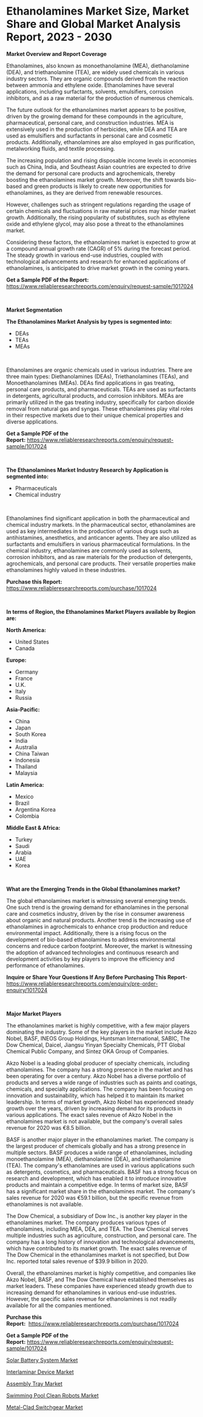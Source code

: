 <p><h1>Ethanolamines Market Size, Market Share and Global Market Analysis Report, 2023 - 2030</h1></p><p><strong>Market Overview and Report Coverage</strong></p>
<p><p>Ethanolamines, also known as monoethanolamine (MEA), diethanolamine (DEA), and triethanolamine (TEA), are widely used chemicals in various industry sectors. They are organic compounds derived from the reaction between ammonia and ethylene oxide. Ethanolamines have several applications, including surfactants, solvents, emulsifiers, corrosion inhibitors, and as a raw material for the production of numerous chemicals.</p><p>The future outlook for the ethanolamines market appears to be positive, driven by the growing demand for these compounds in the agriculture, pharmaceutical, personal care, and construction industries. MEA is extensively used in the production of herbicides, while DEA and TEA are used as emulsifiers and surfactants in personal care and cosmetic products. Additionally, ethanolamines are also employed in gas purification, metalworking fluids, and textile processing.</p><p>The increasing population and rising disposable income levels in economies such as China, India, and Southeast Asian countries are expected to drive the demand for personal care products and agrochemicals, thereby boosting the ethanolamines market growth. Moreover, the shift towards bio-based and green products is likely to create new opportunities for ethanolamines, as they are derived from renewable resources.</p><p>However, challenges such as stringent regulations regarding the usage of certain chemicals and fluctuations in raw material prices may hinder market growth. Additionally, the rising popularity of substitutes, such as ethylene oxide and ethylene glycol, may also pose a threat to the ethanolamines market.</p><p>Considering these factors, the ethanolamines market is expected to grow at a compound annual growth rate (CAGR) of 5% during the forecast period. The steady growth in various end-use industries, coupled with technological advancements and research for enhanced applications of ethanolamines, is anticipated to drive market growth in the coming years.</p></p>
<p><strong>Get a Sample PDF of the Report:</strong> <a href="https://www.reliableresearchreports.com/enquiry/request-sample/1017024">https://www.reliableresearchreports.com/enquiry/request-sample/1017024</a></p>
<p>&nbsp;</p>
<p><strong>Market Segmentation</strong></p>
<p><strong>The Ethanolamines Market Analysis by types is segmented into:</strong></p>
<p><ul><li>DEAs</li><li>TEAs</li><li>MEAs</li></ul></p>
<p>&nbsp;</p>
<p><p>Ethanolamines are organic chemicals used in various industries. There are three main types: Diethanolamines (DEAs), Triethanolamines (TEAs), and Monoethanolamines (MEAs). DEAs find applications in gas treating, personal care products, and pharmaceuticals. TEAs are used as surfactants in detergents, agricultural products, and corrosion inhibitors. MEAs are primarily utilized in the gas treating industry, specifically for carbon dioxide removal from natural gas and syngas. These ethanolamines play vital roles in their respective markets due to their unique chemical properties and diverse applications.</p></p>
<p><strong>Get a Sample PDF of the Report:</strong>&nbsp;<a href="https://www.reliableresearchreports.com/enquiry/request-sample/1017024">https://www.reliableresearchreports.com/enquiry/request-sample/1017024</a></p>
<p>&nbsp;</p>
<p><strong>The Ethanolamines Market Industry Research by Application is segmented into:</strong></p>
<p><ul><li>Pharmaceuticals</li><li>Chemical industry</li></ul></p>
<p>&nbsp;</p>
<p><p>Ethanolamines find significant application in both the pharmaceutical and chemical industry markets. In the pharmaceutical sector, ethanolamines are used as key intermediates in the production of various drugs such as antihistamines, anesthetics, and anticancer agents. They are also utilized as surfactants and emulsifiers in various pharmaceutical formulations. In the chemical industry, ethanolamines are commonly used as solvents, corrosion inhibitors, and as raw materials for the production of detergents, agrochemicals, and personal care products. Their versatile properties make ethanolamines highly valued in these industries.</p></p>
<p><strong>Purchase this Report:</strong>&nbsp; <a href="https://www.reliableresearchreports.com/purchase/1017024">https://www.reliableresearchreports.com/purchase/1017024</a></p>
<p>&nbsp;</p>
<p><strong>In terms of Region, the Ethanolamines Market Players available by Region are:</strong></p>
<p>
    <p> <strong> North America: </strong>
        <ul>
            <li>United States</li>
            <li>Canada</li>
        </ul>
        </p> 
    <p> <strong> Europe: </strong>
        <ul>
            <li>Germany</li>
            <li>France</li>
            <li>U.K.</li>
            <li>Italy</li>
            <li>Russia</li>
        </ul>
        </p> 
    <p> <strong> Asia-Pacific: </strong>
        <ul>
            <li>China</li>
            <li>Japan</li>
            <li>South Korea</li>
            <li>India</li>
            <li>Australia</li>
            <li>China Taiwan</li>
            <li>Indonesia</li>
            <li>Thailand</li>
            <li>Malaysia</li>
        </ul>
        </p> 
    <p> <strong> Latin America: </strong>
        <ul>
            <li>Mexico</li>
            <li>Brazil</li>
            <li>Argentina Korea</li>
            <li>Colombia</li>
        </ul>
        </p> 
    <p> <strong> Middle East & Africa: </strong>
        <ul>
            <li>Turkey</li>
            <li>Saudi</li>
            <li>Arabia</li>
            <li>UAE</li>
            <li>Korea</li>
        </ul>
    </p>
    </p>
<p>&nbsp;</p>
<p><strong>What are the Emerging Trends in the Global Ethanolamines market?</strong></p>
<p><p>The global ethanolamines market is witnessing several emerging trends. One such trend is the growing demand for ethanolamines in the personal care and cosmetics industry, driven by the rise in consumer awareness about organic and natural products. Another trend is the increasing use of ethanolamines in agrochemicals to enhance crop production and reduce environmental impact. Additionally, there is a rising focus on the development of bio-based ethanolamines to address environmental concerns and reduce carbon footprint. Moreover, the market is witnessing the adoption of advanced technologies and continuous research and development activities by key players to improve the efficiency and performance of ethanolamines.</p></p>
<p><strong>Inquire or Share Your Questions If Any Before Purchasing This Report</strong>- <a href="https://www.reliableresearchreports.com/enquiry/pre-order-enquiry/1017024">https://www.reliableresearchreports.com/enquiry/pre-order-enquiry/1017024</a></p>
<p>&nbsp;</p>
<p><strong>Major Market Players</strong></p>
<p><p>The ethanolamines market is highly competitive, with a few major players dominating the industry. Some of the key players in the market include Akzo Nobel, BASF, INEOS Group Holdings, Huntsman International, SABIC, The Dow Chemical, Daicel, Jiangsu Yinyan Specialty Chemicals, PTT Global Chemical Public Company, and Sintez OKA Group of Companies.</p><p>Akzo Nobel is a leading global producer of specialty chemicals, including ethanolamines. The company has a strong presence in the market and has been operating for over a century. Akzo Nobel has a diverse portfolio of products and serves a wide range of industries such as paints and coatings, chemicals, and specialty applications. The company has been focusing on innovation and sustainability, which has helped it to maintain its market leadership. In terms of market growth, Akzo Nobel has experienced steady growth over the years, driven by increasing demand for its products in various applications. The exact sales revenue of Akzo Nobel in the ethanolamines market is not available, but the company's overall sales revenue for 2020 was €8.5 billion.</p><p>BASF is another major player in the ethanolamines market. The company is the largest producer of chemicals globally and has a strong presence in multiple sectors. BASF produces a wide range of ethanolamines, including monoethanolamine (MEA), diethanolamine (DEA), and triethanolamine (TEA). The company's ethanolamines are used in various applications such as detergents, cosmetics, and pharmaceuticals. BASF has a strong focus on research and development, which has enabled it to introduce innovative products and maintain a competitive edge. In terms of market size, BASF has a significant market share in the ethanolamines market. The company's sales revenue for 2020 was €59.1 billion, but the specific revenue from ethanolamines is not available.</p><p>The Dow Chemical, a subsidiary of Dow Inc., is another key player in the ethanolamines market. The company produces various types of ethanolamines, including MEA, DEA, and TEA. The Dow Chemical serves multiple industries such as agriculture, construction, and personal care. The company has a long history of innovation and technological advancements, which have contributed to its market growth. The exact sales revenue of The Dow Chemical in the ethanolamines market is not specified, but Dow Inc. reported total sales revenue of $39.9 billion in 2020.</p><p>Overall, the ethanolamines market is highly competitive, and companies like Akzo Nobel, BASF, and The Dow Chemical have established themselves as market leaders. These companies have experienced steady growth due to increasing demand for ethanolamines in various end-use industries. However, the specific sales revenue for ethanolamines is not readily available for all the companies mentioned.</p></p>
<p><strong>Purchase this Report:</strong>&nbsp;&nbsp;<a href="https://www.reliableresearchreports.com/purchase/1017024">https://www.reliableresearchreports.com/purchase/1017024</a></p>
<p></p>
<p><strong>Get a Sample PDF of the Report:</strong>&nbsp;<a href="https://www.reliableresearchreports.com/enquiry/request-sample/1017024">https://www.reliableresearchreports.com/enquiry/request-sample/1017024</a></p>
<p><p><a href="https://medium.com/@adellalesch/solar-battery-system-market-size-growth-forecast-2023-2030-d7a6748b30a5">Solar Battery System Market</a></p><p><a href="https://www.reportprime.com/interlaminar-device-r9334">Interlaminar Device Market</a></p><p><a href="https://www.linkedin.com/pulse/assembly-tray-market-insights-players-forecast-till-2030-oiqke/">Assembly Tray Market</a></p><p><a href="https://github.com/RickHolmes3/Market-Research-Report-List-1/blob/main/swimming-pool-clean-robots-market.md">Swimming Pool Clean Robots Market</a></p><p><a href="https://github.com/GroverBarry/Market-Research-Report-List-1/blob/main/metal-clad-switchgear-market.md">Metal-Clad Switchgear Market</a></p></p>